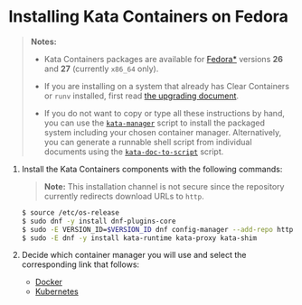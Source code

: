 # Installing Kata Containers on Fedora

> **Notes:**
>
> - Kata Containers packages are available for [Fedora\*](https://fedoraproject.org)
>   versions **26** and **27** (currently `x86_64` only).
>
> - If you are installing on a system that already has Clear Containers or `runv` installed,
>   first read [the upgrading document](../Upgrading.md).
>
> - If you do not want to copy or type all these instructions by hand, you can use the
>   [`kata-manager`](https://github.com/kata-containers/tests/blob/master/cmd/kata-manager/kata-manager.sh)
>   script to install the packaged system including your chosen container
>   manager. Alternatively, you can generate a runnable shell script from
>   individual documents using the
>   [`kata-doc-to-script`](https://github.com/kata-containers/tests/blob/master/.ci/kata-doc-to-script.sh) script.

1. Install the Kata Containers components with the following commands:

   > **Note:** This installation channel is not secure since the repository currently
   > redirects download URLs to `http`.

   ```bash
   $ source /etc/os-release
   $ sudo dnf -y install dnf-plugins-core
   $ sudo -E VERSION_ID=$VERSION_ID dnf config-manager --add-repo http://download.opensuse.org/repositories/home:/katacontainers:/release/Fedora\_$VERSION_ID/home:katacontainers:release.repo
   $ sudo -E dnf -y install kata-runtime kata-proxy kata-shim
   ```

2. Decide which container manager you will use and select the corresponding link that follows:

   - [Docker](docker/fedora-docker-install.md)
   - [Kubernetes](https://github.com/kata-containers/documentation/blob/master/Developer-Guide.md#if-you-want-to-run-kata-containers-with-kubernetes)
